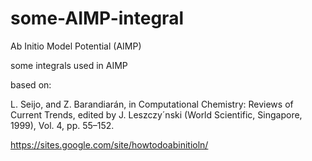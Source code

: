 # some-AIMP-integral
Ab Initio Model Potential (AIMP)

some integrals used in AIMP

based on:

L. Seijo, and Z. Barandiarán, in Computational Chemistry: Reviews of Current Trends, edited by J. Leszczy´nski (World Scientific, Singapore, 1999), Vol. 4, pp. 55–152.

https://sites.google.com/site/howtodoabinitioln/
